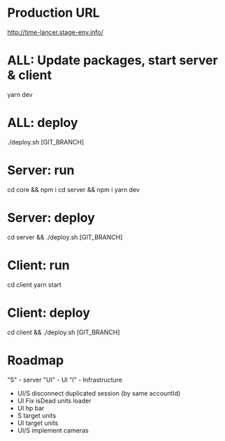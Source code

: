 # Production URL 
http://time-lancer.stage-env.info/

# ALL: Update packages, start server & client
yarn dev

# ALL: deploy
./deploy.sh [GIT_BRANCH]

# Server: run
cd core && npm i 
cd server && npm i 
yarn dev

# Server: deploy
cd server && ./deploy.sh [GIT_BRANCH]

# Client: run 
cd client
yarn start

# Client: deploy
cd client && ./deploy.sh [GIT_BRANCH]

# Roadmap 

"S" - server
"UI" - UI
"I" - Infrastructure

- UI/S disconnect duplicated session (by same accountId)
- UI Fix isDead units loader
- UI hp bar 
- S target units
- UI target units
- UI/S implement cameras

